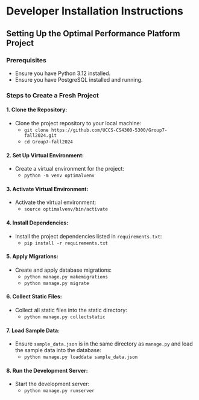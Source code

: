 # Developer Installation Instructions

## Setting Up the Optimal Performance Platform Project

### Prerequisites
- Ensure you have Python 3.12 installed.
- Ensure you have PostgreSQL installed and running.

### Steps to Create a Fresh Project

#### 1. Clone the Repository:
- Clone the project repository to your local machine:
  - `git clone https://github.com/UCCS-CS4300-5300/Group7-fall2024.git`
  - `cd Group7-fall2024`

#### 2. Set Up Virtual Environment:
- Create a virtual environment for the project:
  - `python -m venv optimalvenv`

#### 3. Activate Virtual Environment:
- Activate the virtual environment:
  - `source optimalvenv/bin/activate`

#### 4. Install Dependencies:
- Install the project dependencies listed in `requirements.txt`:
  - `pip install -r requirements.txt`

#### 5. Apply Migrations:
- Create and apply database migrations:
  - `python manage.py makemigrations`
  - `python manage.py migrate`

#### 6. Collect Static Files:
- Collect all static files into the static directory:
  - `python manage.py collectstatic`

#### 7. Load Sample Data:
- Ensure `sample_data.json` is in the same directory as `manage.py` and load the sample data into the database:
  - `python manage.py loaddata sample_data.json`

#### 8. Run the Development Server:
- Start the development server:
  - `python manage.py runserver`
